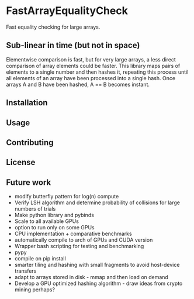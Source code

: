 # FastArrayEqualityCheck
Fast equality checking for large arrays.

## Sub-linear in time (but not in space)
Elementwise comparison is fast, but for very large arrays, a less direct comparison of array elements could be faster. This library maps pairs of elements to a single number and then hashes it, repeating this process until all elements of an array have been processed into a single hash. Once arrays A and B have been hashed, A == B becomes instant.

## Installation

## Usage

## Contributing

## License

## Future work
- modify butterfly pattern for log(n) compute
- Verify LSH algorithm and determine probability of collisions for large numbers of trials
- Make python library and pybinds
- Scale to all available GPUs
- option to run only on some GPUs
- CPU implementation + comparative benchmarks
- automatically compile to arch of GPUs and CUDA version
- Wrapper bash scripting for testing and benchmarking
- pypy
- compile on pip install
- smarter tiling and hashing with small fragments to avoid host-device transfers
- adapt to arrays stored in disk - mmap and then load on demand
- Develop a GPU optimized hashing algorithm - draw ideas from crypto mining perhaps?
